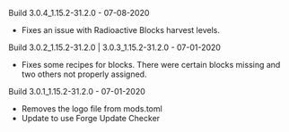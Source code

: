 Build 3.0.4_1.15.2-31.2.0 - 07-08-2020
- Fixes an issue with Radioactive Blocks harvest levels.

Build 3.0.2_1.15.2-31.2.0 | 3.0.3_1.15.2-31.2.0 - 07-01-2020
- Fixes some recipes for blocks. There were certain blocks missing and two others not properly assigned.

Build 3.0.1_1.15.2-31.2.0 - 07-01-2020
- Removes the logo file from mods.toml
- Update to use Forge Update Checker